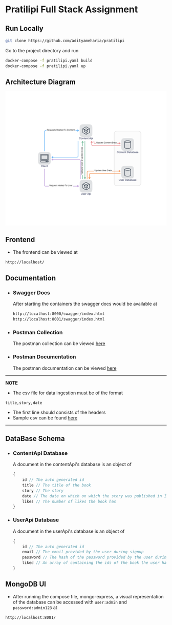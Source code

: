 # Pratilipi Full Stack Assignment

## Run Locally
```bash
git clone https://github.com/adityameharia/pratilipi
```

Go to the project directory and run 
```bash
docker-compose -f pratilipi.yaml build
docker-compose -f pratilipi.yaml up
```

## Architecture Diagram
![](Pratilipi.png)

## Frontend

- The frontend can be viewed at 
```bash
http://localhost/
```

## Documentation

- ### Swagger Docs
    After starting the containers the swagger docs would be available at
    ```bash
    http://localhost:8000/swagger/index.html
    http://localhost:8001/swagger/index.html  
    ```
- ### Postman Collection
    The postman collection can be viewed [here](https://www.postman.com/collections/423fe3ecb6201513edc4)
- ### Postman Documentation
    The postman documentation can be viewed [here](https://documenter.getpostman.com/view/10792507/UVeJL59k)

---
**NOTE**

- The csv file for data ingestion must be of the format 
```csv
title,story,date
```
- The first line should consists of the headers
- Sample csv can be found [here](https://github.com/adityameharia/pratilipi/blob/main/contentApi/pratilipi.csv)
---

## DataBase Schema

- ### ContentApi Database
    A document in the contentApi's database is an object of
    ```js
    {
        id // The auto generated id
        title // The title of the book
        story // The story 
        date // The date on which on which the story was published in ISO 8601 format
        likes // The number of likes the book has
    }
    ```

- ### UserApi Database
    A document in the userApi's database is an object of
    ```js
    {
        id // The auto generated id
        email // The email provided by the user during signup
        password // The hash of the password provided by the user during signup
        liked // An array of containing the ids of the book the user has liked
    }
    ```

## MongoDB UI
- After running the compose file, mongo-express, a visual representation of the database can be accessed with `user:admin` and `password:admin123` at
```bash
http://localhost:8081/
```